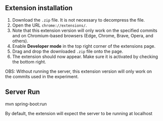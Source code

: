 ## Extension installation


1. Download the `.zip` file. It is not necessary to decompress the file.
2. Open the URL `chrome://extensions/`.
3. Note that this extension version will only work on the specified commits and on Chromium-based browsers (Edge, Chrome, Brave, Opera, and others).
4. Enable **Developer mode** in the top right corner of the extensions page.
5. Drag and drop the downloaded `.zip` file onto the page.
6. The extension should now appear. Make sure it is activated by checking the bottom right.


OBS: Without running the server, this extension version will only work on the commits used in the experiment.


## Server Run

mvn spring-boot:run 

By default, the extension will expect the server to be running at localhost
